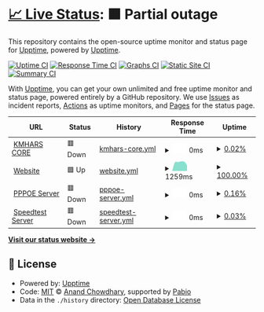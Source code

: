 # [📈 Live Status](https://upptime.github.io/upptime): <!--live status--> **🟧 Partial outage**

This repository contains the open-source uptime monitor and status page for [Upptime](https://upptime.js.org), powered by [Upptime](https://github.com/upptime/upptime).

[![Uptime CI](https://github.com/amin-IT/kmhars/workflows/Uptime%20CI/badge.svg)](https://github.com/amin-IT/kmhars/actions?query=workflow%3A%22Uptime+CI%22)
[![Response Time CI](https://github.com/amin-IT/kmhars/workflows/Response%20Time%20CI/badge.svg)](https://github.com/amin-IT/kmhars/actions?query=workflow%3A%22Response+Time+CI%22)
[![Graphs CI](https://github.com/amin-IT/kmhars/workflows/Graphs%20CI/badge.svg)](https://github.com/amin-IT/kmhars/actions?query=workflow%3A%22Graphs+CI%22)
[![Static Site CI](https://github.com/amin-IT/kmhars/workflows/Static%20Site%20CI/badge.svg)](https://github.com/amin-IT/kmhars/actions?query=workflow%3A%22Static+Site+CI%22)
[![Summary CI](https://github.com/amin-IT/kmhars/workflows/Summary%20CI/badge.svg)](https://github.com/amin-IT/kmhars/actions?query=workflow%3A%22Summary+CI%22)

With [Upptime](https://upptime.js.org), you can get your own unlimited and free uptime monitor and status page, powered entirely by a GitHub repository. We use [Issues](https://github.com/upptime/upptime/issues) as incident reports, [Actions](https://github.com/amin-IT/kmhars/actions) as uptime monitors, and [Pages](https://upptime.github.io/upptime) for the status page.

<!--start: status pages-->
<!-- This summary is generated by Upptime (https://github.com/upptime/upptime) -->
<!-- Do not edit this manually, your changes will be overwritten -->
<!-- prettier-ignore -->
| URL | Status | History | Response Time | Uptime |
| --- | ------ | ------- | ------------- | ------ |
| <img alt="" src="https://icons.duckduckgo.com/ip3/null.ico" height="13"> [KMHARS CORE](hdh08hzryd0.sn.mynetname.net) | 🟥 Down | [kmhars-core.yml](https://github.com/amin-IT/kmhars/commits/HEAD/history/kmhars-core.yml) | <details><summary><img alt="Response time graph" src="./graphs/kmhars-core/response-time-week.png" height="20"> 0ms</summary><br><a href="https://amin-IT.github.io/kmhars/history/kmhars-core"><img alt="Response time 0" src="https://img.shields.io/endpoint?url=https%3A%2F%2Fraw.githubusercontent.com%2Famin-IT%2Fkmhars%2FHEAD%2Fapi%2Fkmhars-core%2Fresponse-time.json"></a><br><a href="https://amin-IT.github.io/kmhars/history/kmhars-core"><img alt="24-hour response time 0" src="https://img.shields.io/endpoint?url=https%3A%2F%2Fraw.githubusercontent.com%2Famin-IT%2Fkmhars%2FHEAD%2Fapi%2Fkmhars-core%2Fresponse-time-day.json"></a><br><a href="https://amin-IT.github.io/kmhars/history/kmhars-core"><img alt="7-day response time 0" src="https://img.shields.io/endpoint?url=https%3A%2F%2Fraw.githubusercontent.com%2Famin-IT%2Fkmhars%2FHEAD%2Fapi%2Fkmhars-core%2Fresponse-time-week.json"></a><br><a href="https://amin-IT.github.io/kmhars/history/kmhars-core"><img alt="30-day response time 0" src="https://img.shields.io/endpoint?url=https%3A%2F%2Fraw.githubusercontent.com%2Famin-IT%2Fkmhars%2FHEAD%2Fapi%2Fkmhars-core%2Fresponse-time-month.json"></a><br><a href="https://amin-IT.github.io/kmhars/history/kmhars-core"><img alt="1-year response time 0" src="https://img.shields.io/endpoint?url=https%3A%2F%2Fraw.githubusercontent.com%2Famin-IT%2Fkmhars%2FHEAD%2Fapi%2Fkmhars-core%2Fresponse-time-year.json"></a></details> | <details><summary><a href="https://amin-IT.github.io/kmhars/history/kmhars-core">0.02%</a></summary><a href="https://amin-IT.github.io/kmhars/history/kmhars-core"><img alt="All-time uptime 0.02%" src="https://img.shields.io/endpoint?url=https%3A%2F%2Fraw.githubusercontent.com%2Famin-IT%2Fkmhars%2FHEAD%2Fapi%2Fkmhars-core%2Fuptime.json"></a><br><a href="https://amin-IT.github.io/kmhars/history/kmhars-core"><img alt="24-hour uptime 0.02%" src="https://img.shields.io/endpoint?url=https%3A%2F%2Fraw.githubusercontent.com%2Famin-IT%2Fkmhars%2FHEAD%2Fapi%2Fkmhars-core%2Fuptime-day.json"></a><br><a href="https://amin-IT.github.io/kmhars/history/kmhars-core"><img alt="7-day uptime 0.02%" src="https://img.shields.io/endpoint?url=https%3A%2F%2Fraw.githubusercontent.com%2Famin-IT%2Fkmhars%2FHEAD%2Fapi%2Fkmhars-core%2Fuptime-week.json"></a><br><a href="https://amin-IT.github.io/kmhars/history/kmhars-core"><img alt="30-day uptime 0.02%" src="https://img.shields.io/endpoint?url=https%3A%2F%2Fraw.githubusercontent.com%2Famin-IT%2Fkmhars%2FHEAD%2Fapi%2Fkmhars-core%2Fuptime-month.json"></a><br><a href="https://amin-IT.github.io/kmhars/history/kmhars-core"><img alt="1-year uptime 0.02%" src="https://img.shields.io/endpoint?url=https%3A%2F%2Fraw.githubusercontent.com%2Famin-IT%2Fkmhars%2FHEAD%2Fapi%2Fkmhars-core%2Fuptime-year.json"></a></details>
| <img alt="" src="https://icons.duckduckgo.com/ip3/kmhars.com.ico" height="13"> [Website](https://kmhars.com) | 🟩 Up | [website.yml](https://github.com/amin-IT/kmhars/commits/HEAD/history/website.yml) | <details><summary><img alt="Response time graph" src="./graphs/website/response-time-week.png" height="20"> 1259ms</summary><br><a href="https://amin-IT.github.io/kmhars/history/website"><img alt="Response time 1259" src="https://img.shields.io/endpoint?url=https%3A%2F%2Fraw.githubusercontent.com%2Famin-IT%2Fkmhars%2FHEAD%2Fapi%2Fwebsite%2Fresponse-time.json"></a><br><a href="https://amin-IT.github.io/kmhars/history/website"><img alt="24-hour response time 1259" src="https://img.shields.io/endpoint?url=https%3A%2F%2Fraw.githubusercontent.com%2Famin-IT%2Fkmhars%2FHEAD%2Fapi%2Fwebsite%2Fresponse-time-day.json"></a><br><a href="https://amin-IT.github.io/kmhars/history/website"><img alt="7-day response time 1259" src="https://img.shields.io/endpoint?url=https%3A%2F%2Fraw.githubusercontent.com%2Famin-IT%2Fkmhars%2FHEAD%2Fapi%2Fwebsite%2Fresponse-time-week.json"></a><br><a href="https://amin-IT.github.io/kmhars/history/website"><img alt="30-day response time 1259" src="https://img.shields.io/endpoint?url=https%3A%2F%2Fraw.githubusercontent.com%2Famin-IT%2Fkmhars%2FHEAD%2Fapi%2Fwebsite%2Fresponse-time-month.json"></a><br><a href="https://amin-IT.github.io/kmhars/history/website"><img alt="1-year response time 1259" src="https://img.shields.io/endpoint?url=https%3A%2F%2Fraw.githubusercontent.com%2Famin-IT%2Fkmhars%2FHEAD%2Fapi%2Fwebsite%2Fresponse-time-year.json"></a></details> | <details><summary><a href="https://amin-IT.github.io/kmhars/history/website">100.00%</a></summary><a href="https://amin-IT.github.io/kmhars/history/website"><img alt="All-time uptime 100.00%" src="https://img.shields.io/endpoint?url=https%3A%2F%2Fraw.githubusercontent.com%2Famin-IT%2Fkmhars%2FHEAD%2Fapi%2Fwebsite%2Fuptime.json"></a><br><a href="https://amin-IT.github.io/kmhars/history/website"><img alt="24-hour uptime 100.00%" src="https://img.shields.io/endpoint?url=https%3A%2F%2Fraw.githubusercontent.com%2Famin-IT%2Fkmhars%2FHEAD%2Fapi%2Fwebsite%2Fuptime-day.json"></a><br><a href="https://amin-IT.github.io/kmhars/history/website"><img alt="7-day uptime 100.00%" src="https://img.shields.io/endpoint?url=https%3A%2F%2Fraw.githubusercontent.com%2Famin-IT%2Fkmhars%2FHEAD%2Fapi%2Fwebsite%2Fuptime-week.json"></a><br><a href="https://amin-IT.github.io/kmhars/history/website"><img alt="30-day uptime 100.00%" src="https://img.shields.io/endpoint?url=https%3A%2F%2Fraw.githubusercontent.com%2Famin-IT%2Fkmhars%2FHEAD%2Fapi%2Fwebsite%2Fuptime-month.json"></a><br><a href="https://amin-IT.github.io/kmhars/history/website"><img alt="1-year uptime 100.00%" src="https://img.shields.io/endpoint?url=https%3A%2F%2Fraw.githubusercontent.com%2Famin-IT%2Fkmhars%2FHEAD%2Fapi%2Fwebsite%2Fuptime-year.json"></a></details>
| <img alt="" src="https://icons.duckduckgo.com/ip3/null.ico" height="13"> [PPPOE Server](het094b3j1k.sn.mynetname.net) | 🟥 Down | [pppoe-server.yml](https://github.com/amin-IT/kmhars/commits/HEAD/history/pppoe-server.yml) | <details><summary><img alt="Response time graph" src="./graphs/pppoe-server/response-time-week.png" height="20"> 0ms</summary><br><a href="https://amin-IT.github.io/kmhars/history/pppoe-server"><img alt="Response time 0" src="https://img.shields.io/endpoint?url=https%3A%2F%2Fraw.githubusercontent.com%2Famin-IT%2Fkmhars%2FHEAD%2Fapi%2Fpppoe-server%2Fresponse-time.json"></a><br><a href="https://amin-IT.github.io/kmhars/history/pppoe-server"><img alt="24-hour response time 0" src="https://img.shields.io/endpoint?url=https%3A%2F%2Fraw.githubusercontent.com%2Famin-IT%2Fkmhars%2FHEAD%2Fapi%2Fpppoe-server%2Fresponse-time-day.json"></a><br><a href="https://amin-IT.github.io/kmhars/history/pppoe-server"><img alt="7-day response time 0" src="https://img.shields.io/endpoint?url=https%3A%2F%2Fraw.githubusercontent.com%2Famin-IT%2Fkmhars%2FHEAD%2Fapi%2Fpppoe-server%2Fresponse-time-week.json"></a><br><a href="https://amin-IT.github.io/kmhars/history/pppoe-server"><img alt="30-day response time 0" src="https://img.shields.io/endpoint?url=https%3A%2F%2Fraw.githubusercontent.com%2Famin-IT%2Fkmhars%2FHEAD%2Fapi%2Fpppoe-server%2Fresponse-time-month.json"></a><br><a href="https://amin-IT.github.io/kmhars/history/pppoe-server"><img alt="1-year response time 0" src="https://img.shields.io/endpoint?url=https%3A%2F%2Fraw.githubusercontent.com%2Famin-IT%2Fkmhars%2FHEAD%2Fapi%2Fpppoe-server%2Fresponse-time-year.json"></a></details> | <details><summary><a href="https://amin-IT.github.io/kmhars/history/pppoe-server">0.16%</a></summary><a href="https://amin-IT.github.io/kmhars/history/pppoe-server"><img alt="All-time uptime 0.16%" src="https://img.shields.io/endpoint?url=https%3A%2F%2Fraw.githubusercontent.com%2Famin-IT%2Fkmhars%2FHEAD%2Fapi%2Fpppoe-server%2Fuptime.json"></a><br><a href="https://amin-IT.github.io/kmhars/history/pppoe-server"><img alt="24-hour uptime 0.16%" src="https://img.shields.io/endpoint?url=https%3A%2F%2Fraw.githubusercontent.com%2Famin-IT%2Fkmhars%2FHEAD%2Fapi%2Fpppoe-server%2Fuptime-day.json"></a><br><a href="https://amin-IT.github.io/kmhars/history/pppoe-server"><img alt="7-day uptime 0.16%" src="https://img.shields.io/endpoint?url=https%3A%2F%2Fraw.githubusercontent.com%2Famin-IT%2Fkmhars%2FHEAD%2Fapi%2Fpppoe-server%2Fuptime-week.json"></a><br><a href="https://amin-IT.github.io/kmhars/history/pppoe-server"><img alt="30-day uptime 0.16%" src="https://img.shields.io/endpoint?url=https%3A%2F%2Fraw.githubusercontent.com%2Famin-IT%2Fkmhars%2FHEAD%2Fapi%2Fpppoe-server%2Fuptime-month.json"></a><br><a href="https://amin-IT.github.io/kmhars/history/pppoe-server"><img alt="1-year uptime 0.16%" src="https://img.shields.io/endpoint?url=https%3A%2F%2Fraw.githubusercontent.com%2Famin-IT%2Fkmhars%2FHEAD%2Fapi%2Fpppoe-server%2Fuptime-year.json"></a></details>
| <img alt="" src="https://icons.duckduckgo.com/ip3/null.ico" height="13"> [Speedtest Server](kmhars.ookla.databyte-network.com) | 🟥 Down | [speedtest-server.yml](https://github.com/amin-IT/kmhars/commits/HEAD/history/speedtest-server.yml) | <details><summary><img alt="Response time graph" src="./graphs/speedtest-server/response-time-week.png" height="20"> 0ms</summary><br><a href="https://amin-IT.github.io/kmhars/history/speedtest-server"><img alt="Response time 0" src="https://img.shields.io/endpoint?url=https%3A%2F%2Fraw.githubusercontent.com%2Famin-IT%2Fkmhars%2FHEAD%2Fapi%2Fspeedtest-server%2Fresponse-time.json"></a><br><a href="https://amin-IT.github.io/kmhars/history/speedtest-server"><img alt="24-hour response time 0" src="https://img.shields.io/endpoint?url=https%3A%2F%2Fraw.githubusercontent.com%2Famin-IT%2Fkmhars%2FHEAD%2Fapi%2Fspeedtest-server%2Fresponse-time-day.json"></a><br><a href="https://amin-IT.github.io/kmhars/history/speedtest-server"><img alt="7-day response time 0" src="https://img.shields.io/endpoint?url=https%3A%2F%2Fraw.githubusercontent.com%2Famin-IT%2Fkmhars%2FHEAD%2Fapi%2Fspeedtest-server%2Fresponse-time-week.json"></a><br><a href="https://amin-IT.github.io/kmhars/history/speedtest-server"><img alt="30-day response time 0" src="https://img.shields.io/endpoint?url=https%3A%2F%2Fraw.githubusercontent.com%2Famin-IT%2Fkmhars%2FHEAD%2Fapi%2Fspeedtest-server%2Fresponse-time-month.json"></a><br><a href="https://amin-IT.github.io/kmhars/history/speedtest-server"><img alt="1-year response time 0" src="https://img.shields.io/endpoint?url=https%3A%2F%2Fraw.githubusercontent.com%2Famin-IT%2Fkmhars%2FHEAD%2Fapi%2Fspeedtest-server%2Fresponse-time-year.json"></a></details> | <details><summary><a href="https://amin-IT.github.io/kmhars/history/speedtest-server">0.03%</a></summary><a href="https://amin-IT.github.io/kmhars/history/speedtest-server"><img alt="All-time uptime 0.03%" src="https://img.shields.io/endpoint?url=https%3A%2F%2Fraw.githubusercontent.com%2Famin-IT%2Fkmhars%2FHEAD%2Fapi%2Fspeedtest-server%2Fuptime.json"></a><br><a href="https://amin-IT.github.io/kmhars/history/speedtest-server"><img alt="24-hour uptime 0.03%" src="https://img.shields.io/endpoint?url=https%3A%2F%2Fraw.githubusercontent.com%2Famin-IT%2Fkmhars%2FHEAD%2Fapi%2Fspeedtest-server%2Fuptime-day.json"></a><br><a href="https://amin-IT.github.io/kmhars/history/speedtest-server"><img alt="7-day uptime 0.03%" src="https://img.shields.io/endpoint?url=https%3A%2F%2Fraw.githubusercontent.com%2Famin-IT%2Fkmhars%2FHEAD%2Fapi%2Fspeedtest-server%2Fuptime-week.json"></a><br><a href="https://amin-IT.github.io/kmhars/history/speedtest-server"><img alt="30-day uptime 0.03%" src="https://img.shields.io/endpoint?url=https%3A%2F%2Fraw.githubusercontent.com%2Famin-IT%2Fkmhars%2FHEAD%2Fapi%2Fspeedtest-server%2Fuptime-month.json"></a><br><a href="https://amin-IT.github.io/kmhars/history/speedtest-server"><img alt="1-year uptime 0.03%" src="https://img.shields.io/endpoint?url=https%3A%2F%2Fraw.githubusercontent.com%2Famin-IT%2Fkmhars%2FHEAD%2Fapi%2Fspeedtest-server%2Fuptime-year.json"></a></details>

<!--end: status pages-->

[**Visit our status website →**](https://upptime.github.io/upptime)

## 📄 License

- Powered by: [Upptime](https://github.com/upptime/upptime)
- Code: [MIT](./LICENSE) © [Anand Chowdhary](https://anandchowdhary.com), supported by [Pabio](https://pabio.com)
- Data in the `./history` directory: [Open Database License](https://opendatacommons.org/licenses/odbl/1-0/)
